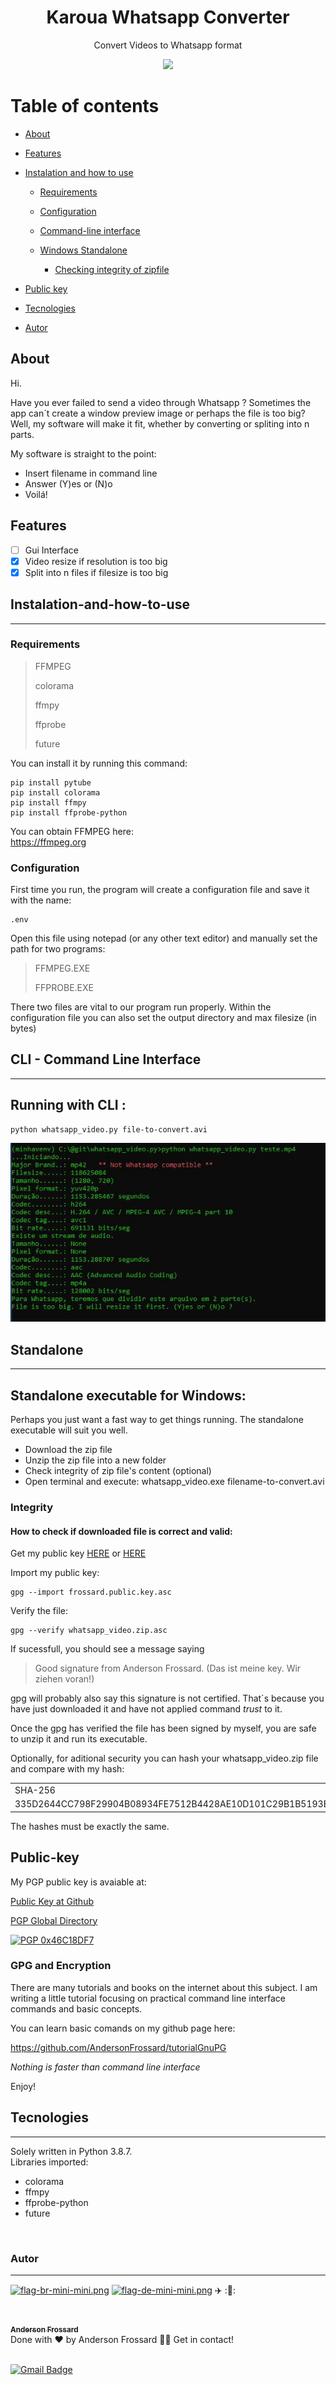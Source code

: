 <!-- https://markdownlivepreview.com/#integrity !-->

<h1 align="center">Karoua Whatsapp Converter</h1>

<p align="center">Convert Videos to Whatsapp format</p>
<div align="center"><a href="https://github.com/AndersonFrossard/whatsapp-video/raw/main/standalone/whatsapp_video.zip">
<img src="https://img.shields.io/static/v1?label=Media&labelColor=black&message=Download&color=7159c1&style=for-the-badge&logo=python"/></a>
</div>


Table of contents
===============
<!--ts-->

- [About](#about)
- [Features](#features)
- [Instalation and how to use](#instalation-and-how-to-use)
	- [Requirements](#requirements)
	
	- [Configuration](#configuration)	
	
	- [Command-line interface](#cli)
	
	- [Windows Standalone](#standalone)
	
		- [Checking integrity of zipfile](#integrity)
		
-	[Public key](#public-key)
-	[Tecnologies](#tecnologies)
- [Autor](#autor)
<!--te-->

## About

<p>Hi.</p>
<p>Have you ever failed to send a video through Whatsapp ? Sometimes the app can´t create a window preview image or perhaps the file is too big?
    Well, my software will make it fit, whether by converting or spliting into n parts.


My software is straight to the point:</p>
<ul>
  <li>Insert filename in command line</li>
  <li>Answer (Y)es or (N)o</li>
  <li>Voilá!</li>
</ul>      


## Features
- [ ] Gui Interface
- [x] Video resize if resolution is too big
- [x] Split into n files if filesize is too big

## Instalation-and-how-to-use
---

### Requirements

>FFMPEG
>
>colorama
>
>ffmpy
>
>ffprobe
>
>future

You can install it by running this command:

	pip install pytube
	pip install colorama
	pip install ffmpy
	pip install ffprobe-python

You can obtain FFMPEG here:<br>
<a href="https://ffmpeg.org">https://ffmpeg.org</a>


### Configuration

First time you run, the program will create a configuration file and save it with the name:

	.env

Open this file using notepad (or any other text editor) and manually set the path for two programs:
>FFMPEG.EXE
>
>FFPROBE.EXE

There two files are vital to our program run properly. Within the configuration file you can also set the output directory and max filesize (in bytes)

## CLI - Command Line Interface
---

<h2>Running with CLI :</h2>

	python whatsapp_video.py file-to-convert.avi

![CLI interface](./img/image01.jpg)

## Standalone
---
## Standalone executable for Windows:

Perhaps you just want a fast way to get things running. The standalone executable will suit you well.
<ul>
	<li>Download the zip file</li>
	<li>Unzip the zip file into a new folder</li>
	<li>Check  integrity of zip file's content (optional)</li>
	<li>Open terminal and execute: whatsapp_video.exe filename-to-convert.avi </li>
</ul>


### Integrity

#### How to check if downloaded file is correct and valid:

 Get my public key <a href="https://github.com/AndersonFrossard/tutorialGnuPG/blob/main/frossard.public.key.asc">HERE</a> or <a href="https://keyserver2.pgp.com/vkd/DownloadKey.event?keyid=0xB79AAE8846C18DF7">HERE</a>
 
 Import my public key:
 
	gpg --import frossard.public.key.asc
 
 Verify the file:
 
	gpg --verify whatsapp_video.zip.asc


If sucessfull, you should see a message saying
>Good signature from Anderson Frossard. (Das ist meine key. Wir ziehen voran!)

gpg will probably also say this signature is not certified. That´s because you have just downloaded it and have not applied command *trust* to it.

Once the gpg has verified the  file has been signed by myself, you are safe to unzip it and run its executable. 

Optionally, for aditional security you can hash your whatsapp_video.zip file and compare with my hash:

<table>
	<tr>
		<td>SHA-256</td>
		<td>File</td>
	<tr>
		<td>335D2644CC798F29904B08934FE7512B4428AE10D101C29B1B5193ED538ED615</td>
		<td>whatsapp_video.zip</td>
	</tr>
</table>


The hashes must be exactly the same. 

## Public-key

My PGP public key is avaiable at:

[Public Key at Github](https://github.com/AndersonFrossard/karoua_youtube_download_gui/tree/main/standalone/frossard_public_key.asc)

[PGP Global Directory](https://keyserver2.pgp.com/vkd/DownloadKey.event?keyid=0xB79AAE8846C18DF7)

[![PGP 0x46C18DF7](https://peegeepee.com/badge/orange/46C18DF7.svg)](https://d.peegeepee.com/921D2E998D1E3213DFCF74F7B79AAE8846C18DF7.asc)

### GPG and Encryption

There are many tutorials and books on the internet about this subject. I am writing a little tutorial focusing on practical command line interface commands and basic concepts.

You can learn basic comands on my github page here:

<a href="https://github.com/AndersonFrossard/tutorialGnuPG">https://github.com/AndersonFrossard/tutorialGnuPG</a>

<i>Nothing is faster than command line interface</i>

Enjoy!

## Tecnologies
---
Solely written in Python 3.8.7.<br />
Libraries imported:
<ul>
<li>colorama</li>
<li>ffmpy</li>
<li>ffprobe-python</li>
<li>future</li>
</ul>
<br />

### Autor
---
[![flag-br-mini-mini.png](https://i.postimg.cc/DyXTfVHf/flag-br-mini-mini.png)](https://postimg.cc/Xp4hxPnt)
 [![flag-de-mini-mini.png](https://i.postimg.cc/4xGNrNyR/flag-de-mini-mini.png)](https://postimg.cc/nCdJmxq3)
 ✈️ ::statue_of_liberty::

<a href="https://github.com/AndersonFrossard" title="GitHub">
<img style="border-radius: 50%;" src="https://i.postimg.cc/Rqf7nM29/maxresdefault.jpg" width="100px;" alt=""/>
 <sub><b><br />Anderson Frossard</b></sub></a>

<br />
Done with ❤️ by Anderson Frossard 👋🏽 Get in contact!<br/><br/>

[![Gmail Badge](https://img.shields.io/badge/frossard2008@gmail.com-c14438?style=flat-square&logo=Gmail&logoColor=white&link=mailto:frossard2008@gmail.com)](mailto:frossard2008@gmail.com)